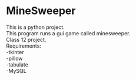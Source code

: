 # MineSweeper</br>
This is a python project.</br>
This program runs a gui game called minesweeper.</br>
Class 12 project.</br>
Requirements:</br>
-tkinter</br>
-pillow</br>
-tabulate</br>
-MySQL</br>
